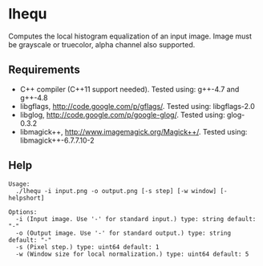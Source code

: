 lhequ
=====

Computes the local histogram equalization of an input image. Image must be
grayscale or truecolor, alpha channel also supported.

Requirements
------------
* C++ compiler (C++11 support needed). Tested using: g++-4.7 and g++-4.8
* libgflags, http://code.google.com/p/gflags/. Tested using: libgflags-2.0
* libglog, http://code.google.com/p/google-glog/. Tested using: glog-0.3.2
* libmagick++, http://www.imagemagick.org/Magick++/. Tested using: libmagick++-6.7.7.10-2

Help
----
    Usage:
      ./lhequ -i input.png -o output.png [-s step] [-w window] [-helpshort]

    Options:
      -i (Input image. Use '-' for standard input.) type: string default: "-"
      -o (Output image. Use '-' for standard output.) type: string default: "-"
      -s (Pixel step.) type: uint64 default: 1
      -w (Window size for local normalization.) type: uint64 default: 5

